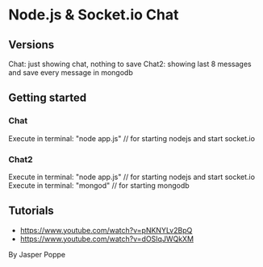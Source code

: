 # Node.js & Socket.io Chat

## Versions
Chat: just showing chat, nothing to save
Chat2: showing last 8 messages and save every message in mongodb

## Getting started
### Chat
Execute in terminal: "node app.js" // for starting nodejs and start socket.io

### Chat2
Execute in terminal: "node app.js" // for starting nodejs and start socket.io
Execute in terminal: "mongod" // for starting mongodb

## Tutorials
* https://www.youtube.com/watch?v=pNKNYLv2BpQ
* https://www.youtube.com/watch?v=dOSIqJWQkXM

By Jasper Poppe